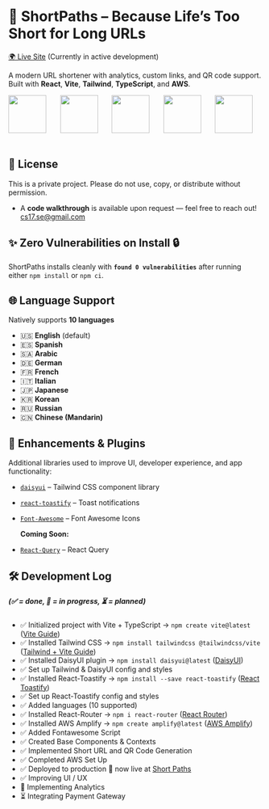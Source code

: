 # 🔗 ShortPaths – Because Life’s Too Short for Long URLs

<a href="https://sp-li.com/" target="_blank" rel="noopener noreferrer">🌍 Live Site</a> (Currently in active development)

A modern URL shortener with analytics, custom links, and QR code support.
Built with **React**, **Vite**, **Tailwind**, **TypeScript**, and **AWS**.

<img src='https://upload.wikimedia.org/wikipedia/commons/thumb/a/a7/React-icon.svg/2300px-React-icon.svg.png' height=75/>&nbsp;&nbsp;&nbsp;&nbsp;&nbsp;&nbsp;
<img src='https://upload.wikimedia.org/wikipedia/commons/f/f1/Vitejs-logo.svg' height=75/>&nbsp;&nbsp;&nbsp;&nbsp;&nbsp;&nbsp;
<img src='https://upload.wikimedia.org/wikipedia/commons/thumb/d/d5/Tailwind_CSS_Logo.svg/1280px-Tailwind_CSS_Logo.svg.png' height=75/>&nbsp;&nbsp;&nbsp;&nbsp;&nbsp;&nbsp;
<img src='https://upload.wikimedia.org/wikipedia/commons/4/4c/Typescript_logo_2020.svg' height=75/>&nbsp;&nbsp;&nbsp;&nbsp;&nbsp;&nbsp;
<img src='https://upload.wikimedia.org/wikipedia/commons/9/93/Amazon_Web_Services_Logo.svg' height=75/>&nbsp;&nbsp;&nbsp;&nbsp;&nbsp;&nbsp;

####
## 📝 License

This is a private project. Please do not use, copy, or distribute without permission.

- A **code walkthrough** is available upon request — feel free to reach out! <a href="mailto: cs17.se@gmail.com ">cs17.se@gmail.com </a>

## ✨ Zero Vulnerabilities on Install 🔒

ShortPaths installs cleanly with **`found 0 vulnerabilities`** after running either `npm install` or `npm ci`.

####
## 🌐 Language Support

Natively supports **10 languages**

- 🇺🇸 **English** (default)
- 🇪🇸 **Spanish**
- 🇸🇦 **Arabic**
- 🇩🇪 **German**
- 🇫🇷 **French**
- 🇮🇹 **Italian**
- 🇯🇵 **Japanese**
- 🇰🇷 **Korean**
- 🇷🇺 **Russian**
- 🇨🇳 **Chinese (Mandarin)**

####
## 🧩 Enhancements & Plugins

Additional libraries used to improve UI, developer experience, and app functionality:

- [`daisyui`](https://daisyui.com/) – Tailwind CSS component library
- [`react-toastify`](https://fkhadra.github.io/react-toastify/introduction) – Toast notifications
- [`Font-Awesome`](https://docs.fontawesome.com/) – Font Awesome Icons

  **Coming Soon:**

- [`React-Query`](https://tanstack.com/query/latest) – React Query

####
## 🛠️ Development Log

##### _(✅ = done, 🚧 = in progress, ⏳ = planned)_

- ✅ Initialized project with Vite + TypeScript → `npm create vite@latest` ([Vite Guide](https://vite.dev/guide/))
- ✅ Installed Tailwind CSS → `npm install tailwindcss @tailwindcss/vite` ([Tailwind + Vite Guide](https://tailwindcss.com/docs/installation/using-vite))
- ✅ Installed DaisyUI plugin → `npm install daisyui@latest` ([DaisyUI](https://daisyui.com/))
- ✅ Set up Tailwind & DaisyUI config and styles
- ✅ Installed React-Toastify → `npm install --save react-toastify` ([React Toastify](https://fkhadra.github.io/react-toastify/introduction/))
- ✅ Set up React-Toastify config and styles
- ✅ Added languages (10 supported)
- ✅ Installed React-Router → `npm i react-router` ([React Router](https://reactrouter.com/start/modes))
- ✅ Installed AWS Amplify → `npm create amplify@latest` ([AWS Amplify](https://docs.aws.amazon.com/amplify/))
- ✅ Added Fontawesome Script
- ✅ Created Base Components & Contexts
- ✅ Implemented Short URL and QR Code Generation
- ✅ Completed AWS Set Up
- ✅ Deployed to production 🚀 now live at [Short Paths](https://sp-li.com/)
- ✅ Improving UI / UX
- 🚧 Implementing Analytics
- ⏳ Integrating Payment Gateway
